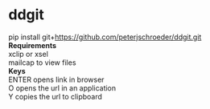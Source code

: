 # ddgit
pip install git+https://github.com/peterjschroeder/ddgit.git \
**Requirements**\
xclip or xsel\
mailcap to view files\
**Keys**\
ENTER opens link in browser\
O opens the url in an application\
Y copies the url to clipboard

